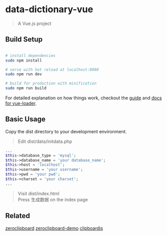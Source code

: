 # data-dictionary-vue

> A Vue.js project

## Build Setup

``` bash

# install dependencies
sudo npm install

# serve with hot reload at localhost:8080
sudo npm run dev

# build for production with minification
sudo npm run build
```

For detailed explanation on how things work, checkout the [guide](http://vuejs-templates.github.io/webpack/) and [docs for vue-loader](http://vuejs.github.io/vue-loader).

## Basic Usage

Copy the dist directory to your development environment.    

> Edit dist/data/initdata.php
```php
...
$this->database_type = 'mysql';
$this->database_name = 'your database_name';
$this->host = 'localhost';
$this->username = 'your username';
$this->pwd = 'your pwd';
$this->charset = 'your charset';
...
```

> Visit dist/index.html    
> Press 生成数据  on the index page

## Related 

[zeroclipboard](https://github.com/zeroclipboard/zeroclipboard)
[zeroclipboard-demo](http://zeroclipboard.org/#demo)
[clipboardjs](https://clipboardjs.com/)



